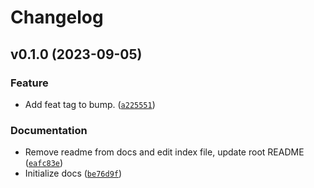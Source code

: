 # Changelog

<!--next-version-placeholder-->

## v0.1.0 (2023-09-05)

### Feature

* Add feat tag to bump. ([`a225551`](https://github.com/Omnivanitate/signal-design/commit/a225551e383fd0b159cb78022fc84fa1aa519439))

### Documentation

* Remove readme from docs and edit index file, update root README ([`eafc83e`](https://github.com/Omnivanitate/signal-design/commit/eafc83e9bbfbb3210e5ce2738d51e2403dde4d30))
* Initialize docs ([`be76d9f`](https://github.com/Omnivanitate/signal-design/commit/be76d9f349cc429363ea6910ec0680f91223a35d))

